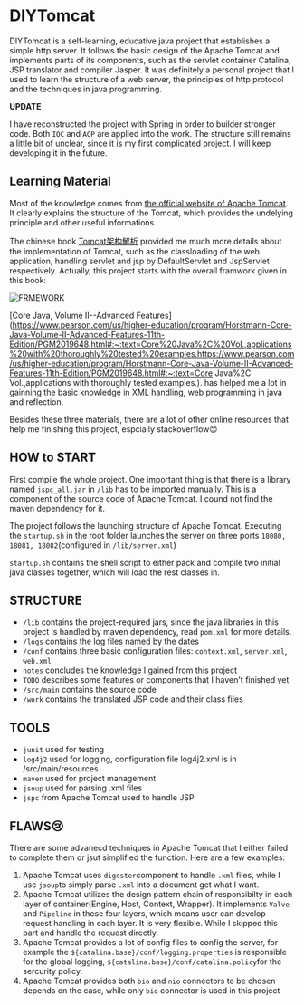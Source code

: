 # DIYTomcat

DIYTomcat is a self-learning, educative java project that establishes a simple http server. It follows the basic design of the Apache Tomcat and implements parts of its components, such as the servlet container Catalina, JSP translator and compiler Jasper. It was definitely a personal project that I used to learn the structure of a web server, the principles of http protocol and the techniques in java programming. 

**UPDATE**

I have reconstructed the project with Spring in order to builder stronger code. Both `IOC` and `AOP`  are applied into the work. The structure still remains a little bit of unclear, since it is my first complicated project. I will keep developing it in the future.

## Learning Material

Most of the knowledge comes from [the official website of Apache Tomcat](http://tomcat.apache.org/). It clearly explains the structure of the Tomcat, which provides the undelying principle and other useful informations. 

The chinese book [Tomcat架构解析](https://book.douban.com/subject/27034717/) provided me much more details about the implementation of Tomcat, such as the classloading of the web application, handling servlet and jsp by DefaultServlet and JspServlet respectively.  Actually, this project starts with the overall framwork given in this book:

![FRMEWORK](https://github.com/chaozy/projects/blob/master/java/TomcatDIY/Framework.jpeg)

[Core Java, Volume II--Advanced Features](https://www.pearson.com/us/higher-education/program/Horstmann-Core-Java-Volume-II-Advanced-Features-11th-Edition/PGM2019648.html#:~:text=Core%20Java%2C%20Vol.,applications%20with%20thoroughly%20tested%20examples.https://www.pearson.com/us/higher-education/program/Horstmann-Core-Java-Volume-II-Advanced-Features-11th-Edition/PGM2019648.html#:~:text=Core Java%2C Vol.,applications with thoroughly tested examples.). has helped me a lot in gainning the basic knowledge in XML handling, web programming in java and reflection.

Besides these three materials, there are a lot of other online resources that help me finishing this project, espcially stackoverflow😊

## HOW to START
First compile the whole project. One important thing is that there is a library named `jspc_all.jar` in `/lib` has to be imported manually. This is a component of the source code of Apache Tomcat. I cound not find the maven dependency for it.

The project follows the launching structure of Apache Tomcat. Executing the `startup.sh` in the root folder launches the server on three ports `18080, 18081, 18082`(configured in `/lib/server.xml`)

 `startup.sh` contains the shell script to either pack and compile two initial java classes together, which will load the rest classes in. 

## STRUCTURE

- `/lib` contains the project-required jars, since the java libraries in this project is handled by maven dependency, read `pom.xml` for more details.
- `/logs` contains the log files named by the dates
- `/conf` contains three basic configuration files: `context.xml`, `server.xml`, `web.xml`
- `notes` concludes the knowledge I gained from     this project
- `TODO` describes some features or components that I haven't finished yet
- `/src/main` contains the source code
- `/work` contains the translated JSP code and their class files

## TOOLS

- `junit` used for testing
- `log4j2` used for logging, configuration file log4j2.xml is in /src/main/resources 
- `maven` used for project management
- `jsoup` used for parsing .xml files
- `jspc` from Apache Tomcat used to handle JSP

## FLAWS😢

There are some advanecd techniques in Apache Tomcat that I either failed to complete them or jsut simplified the function. Here are a few examples:

1. Apache Tomcat uses `digester`component to handle `.xml` files, while I use `jsoup`to simply parse `.xml` into a document get what I want. 
2. Apache Tomcat utilizes the design pattern chain of responsibilty in each layer of container(Engine, Host, Context, Wrapper). It implements `Valve` and `Pipeline` in these four layers, which means user can develop request handling in each layer. It is very flexible. While I skipped this part and handle the request directly.
3. Apache Tomcat provides a lot of config files to config the server, for example the `${catalina.base}/conf/logging.properties` is responsible for the global logging, `${catalina.base}/conf/catalina.policy`for the sercurity policy.
4. Apache Tomcat provides both `bio` and `nio` connectors to be chosen depends on the case, while only `bio` connector is used in this project 

